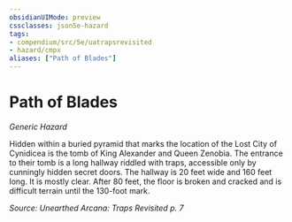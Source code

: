 ```yaml
---
obsidianUIMode: preview
cssclasses: json5e-hazard
tags:
- compendium/src/5e/uatrapsrevisited
- hazard/cmpx
aliases: ["Path of Blades"]
---
```

# Path of Blades
*Generic Hazard*  

Hidden within a buried pyramid that marks the location of the Lost City of Cynidicea is the tomb of King Alexander and Queen Zenobia. The entrance to their tomb is a long hallway riddled with traps, accessible only by cunningly hidden secret doors. The hallway is 20 feet wide and 160 feet long. It is mostly clear. After 80 feet, the floor is broken and cracked and is difficult terrain until the 130-foot mark.

*Source: Unearthed Arcana: Traps Revisited p. 7*